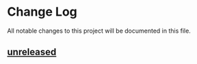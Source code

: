 # Change Log


All notable changes to this project will be documented in this file.

## [unreleased]

[unreleased]: https://gith